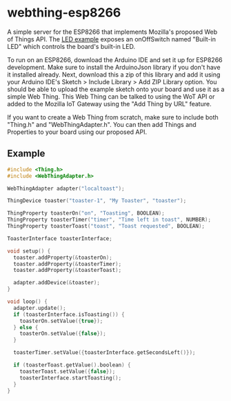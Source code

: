 webthing-esp8266
===========

A simple server for the ESP8266 that implements Mozilla's proposed Web of
Things API. The [LED
example](https://github.com/mozilla-iot/webthing-esp8266/blob/master/examples/LED)
exposes an onOffSwitch named "Built-in LED" which controls the board's built-in
LED.

To run on an ESP8266, download the Arduino IDE and set it up for ESP8266
development. Make sure to install the ArduinoJson library if you don't have it
installed already. Next, download this a zip of this library and add it using
your Arduino IDE's Sketch > Include Library > Add ZIP Library option. You
should be able to upload the example sketch onto your board and use it as a
simple Web Thing. This Web Thing can be talked to using the WoT API or added to
the Mozilla IoT Gateway using the "Add Thing by URL" feature.

If you want to create a Web Thing from scratch, make sure to include both
"Thing.h" and "WebThingAdapter.h". You can then add Things and Properties to
your board using our proposed API.

Example
-------

```c++
#include <Thing.h>
#include <WebThingAdapter.h>

WebThingAdapter adapter("localtoast");

ThingDevice toaster("toaster-1", "My Toaster", "toaster");

ThingProperty toasterOn("on", "Toasting", BOOLEAN);
ThingProperty toasterTimer("timer", "Time left in toast", NUMBER);
ThingProperty toasterToast("toast", "Toast requested", BOOLEAN);

ToasterInterface toasterInterface;

void setup() {
  toaster.addProperty(&toasterOn);
  toaster.addProperty(&toasterTimer);
  toaster.addProperty(&toasterToast);

  adapter.addDevice(&toaster);
}

void loop() {
  adapter.update();
  if (toasterInterface.isToasting()) {
    toasterOn.setValue({true});
  } else {
    toasterOn.setValue({false});
  }

  toasterTimer.setValue({toasterInterface.getSecondsLeft()});

  if (toasterToast.getValue().boolean) {
    toasterToast.setValue({false});
    toasterInterface.startToasting();
  }
}
```
